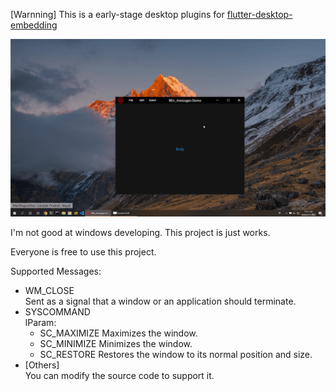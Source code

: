 [Warnning] This is a early-stage desktop plugins for 
[flutter-desktop-embedding](https://github.com/google/flutter-desktop-embedding)

![image](doc/demo.gif)

I'm not good at windows developing. This project is just works.

Everyone is free to use this project.

Supported Messages:
- WM_CLOSE  
    Sent as a signal that a window or an application should terminate.
- SYSCOMMAND  
    lParam:  
    - SC_MAXIMIZE
        Maximizes the window.
    - SC_MINIMIZE
        Minimizes the window.
    - SC_RESTORE
        Restores the window to its normal position and size.
- [Others]  
    You can modify the source code to support it.